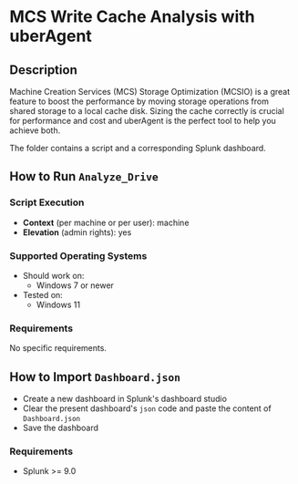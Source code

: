 # MCS Write Cache Analysis with uberAgent

## Description

Machine Creation Services (MCS) Storage Optimization (MCSIO) is a great feature to boost the performance by moving storage operations from shared storage to a local cache disk. Sizing the cache correctly is crucial for performance and cost and uberAgent is the perfect tool to help you achieve both.

The folder contains a script and a corresponding Splunk dashboard.

## How to Run `Analyze_Drive`

### Script Execution

- **Context** (per machine or per user): machine
- **Elevation** (admin rights): yes

### Supported Operating Systems

- Should work on:
  - Windows 7 or newer
- Tested on:
  - Windows 11

### Requirements

No specific requirements.

## How to Import `Dashboard.json`

- Create a new dashboard in Splunk's dashboard studio
- Clear the present dashboard's `json` code and paste the content of `Dashboard.json`
- Save the dashboard

### Requirements

- Splunk >= 9.0
